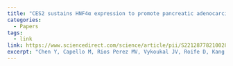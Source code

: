 ```yaml
---
title: "CES2 sustains HNF4α expression to promote pancreatic adenocarcinoma progression through an epoxide hydrolase-dependent regulatory loop"
categories:
  - Papers
tags:
  - link
link: https://www.sciencedirect.com/science/article/pii/S2212877821002842?via%3Dihub
excerpt: "Chen Y, Capello M, Rios Perez MV, Vykoukal JV, Roife D, Kang Y, Prakash LR, Katayama H, Irajizad E, Fleury A, Ferri-Borgogno S, Baluya DL, Dennison JB, Do KA, Fiehn O, Maitra A, Wang H, Chiao PJ, Katz MHG, Fleming JB, Hanash SM, Fahrmann JF. CES2 sustains HNF4α expression to promote pancreatic adenocarcinoma progression through an epoxide hydrolase-dependent regulatory loop. Mol Metab. 2022 Feb;56:101426. doi: 10.1016/j.molmet.2021.101426. Epub 2021 Dec 28. PMID: 34971802; PMCID: PMC8841288."
---
```

